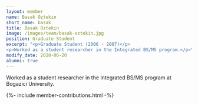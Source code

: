 ```yaml
---
layout: member
name: Basak Oztekin
short_name: basak
title: Basak Oztekin
image: /images/team/basak-oztekin.jpg
position: Graduate Student
excerpt: "<p>Graduate Student (2006 - 2007)</p>
<p>Worked as a student researcher in the Integrated BS/MS program.</p>"
modify_date: 2020-06-20    
alumni: true
---
```


Worked as a student researcher in the Integrated BS/MS program at Bogazici University.

{%- include member-contributions.html -%}